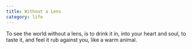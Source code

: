 ```yaml
---
title: Without a Lens
category: life
---
```

To see the world
without a lens,
is to drink it in,
into your heart
and soul,
to taste it,
and feel it
rub against you,
like a warm animal.
